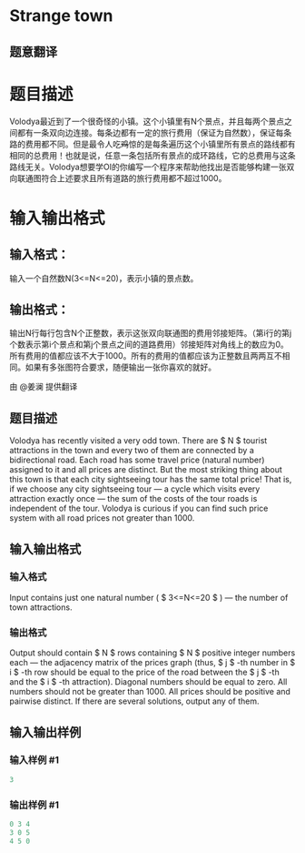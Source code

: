 # Strange town

## 题意翻译

# 题目描述

Volodya最近到了一个很奇怪的小镇。这个小镇里有N个景点，并且每两个景点之间都有一条双向边连接。每条边都有一定的旅行费用（保证为自然数），保证每条路的费用都不同。但是最令人吃~~鸡~~惊的是每条遍历这个小镇里所有景点的路线都有相同的总费用！也就是说，任意一条包括所有景点的成环路线，它的总费用与这条路线无关。Volodya想要学OI的你编写一个程序来帮助他找出是否能够构建一张双向联通图符合上述要求且所有道路的旅行费用都不超过1000。

# 输入输出格式

## 输入格式：

输入一个自然数N(3<=N<=20)，表示小镇的景点数。

## 输出格式：

输出N行每行包含N个正整数，表示这张双向联通图的费用邻接矩阵。（第i行的第j个数表示第i个景点和第j个景点之间的道路费用）邻接矩阵对角线上的数应为0。所有费用的值都应该不大于1000。所有的费用的值都应该为正整数且两两互不相同。如果有多张图符合要求，随便输出一张你喜欢的就好。

由 @姜澜 提供翻译

## 题目描述

Volodya has recently visited a very odd town. There are $ N $ tourist attractions in the town and every two of them are connected by a bidirectional road. Each road has some travel price (natural number) assigned to it and all prices are distinct. But the most striking thing about this town is that each city sightseeing tour has the same total price! That is, if we choose any city sightseeing tour — a cycle which visits every attraction exactly once — the sum of the costs of the tour roads is independent of the tour. Volodya is curious if you can find such price system with all road prices not greater than 1000.

## 输入输出格式

### 输入格式

Input contains just one natural number ( $ 3<=N<=20 $ ) — the number of town attractions.

### 输出格式

Output should contain $ N $ rows containing $ N $ positive integer numbers each — the adjacency matrix of the prices graph (thus, $ j $ -th number in $ i $ -th row should be equal to the price of the road between the $ j $ -th and the $ i $ -th attraction). Diagonal numbers should be equal to zero. All numbers should not be greater than 1000. All prices should be positive and pairwise distinct. If there are several solutions, output any of them.

## 输入输出样例

### 输入样例 #1

```cpp
3

```
### 输出样例 #1

```cpp
0 3 4 
3 0 5 
4 5 0 

```
